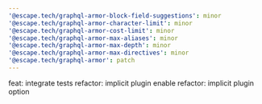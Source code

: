 ```yaml
---
'@escape.tech/graphql-armor-block-field-suggestions': minor
'@escape.tech/graphql-armor-character-limit': minor
'@escape.tech/graphql-armor-cost-limit': minor
'@escape.tech/graphql-armor-max-aliases': minor
'@escape.tech/graphql-armor-max-depth': minor
'@escape.tech/graphql-armor-max-directives': minor
'@escape.tech/graphql-armor': patch
---
```


feat: integrate tests
refactor: implicit plugin enable
refactor: implicit plugin option
